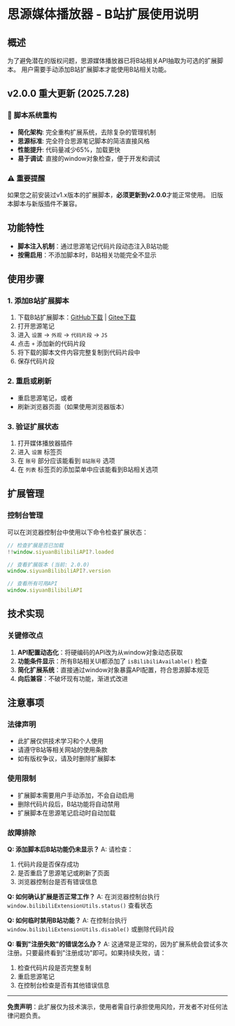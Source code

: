 # 思源媒体播放器 - B站扩展使用说明

## 概述

为了避免潜在的版权问题，思源媒体播放器已将B站相关API抽取为可选的扩展脚本。
用户需要手动添加B站扩展脚本才能使用B站相关功能。

## v2.0.0 重大更新 (2025.7.28)

### 🎯 **脚本系统重构**
- **简化架构**: 完全重构扩展系统，去除复杂的管理机制
- **思源标准**: 完全符合思源笔记脚本的简洁直接风格
- **性能提升**: 代码量减少65%，加载更快
- **易于调试**: 直接的window对象检查，便于开发和调试

### ⚠️ **重要提醒**
如果您之前安装过v1.x版本的扩展脚本，**必须更新到v2.0.0**才能正常使用。
旧版本脚本与新版插件不兼容。

## 功能特性

- **脚本注入机制**：通过思源笔记代码片段动态注入B站功能
- **按需启用**：不添加脚本时，B站相关功能完全不显示

## 使用步骤

### 1. 添加B站扩展脚本

1. 下载B站扩展脚本：[GitHub下载](https://github.com/mm-o/siyuan-media-player/raw/main/docs/bilibili-extension.js) | [Gitee下载](https://gitee.com/m-o/siyuan-media-player/blob/master/docs/bilibili-extension.js)
2. 打开思源笔记
3. 进入 `设置` → `外观` → `代码片段` → `JS`
4. 点击 `+` 添加新的代码片段
5. 将下载的脚本文件内容完整复制到代码片段中
6. 保存代码片段

### 2. 重启或刷新

- 重启思源笔记，或者
- 刷新浏览器页面（如果使用浏览器版本）

### 3. 验证扩展状态

1. 打开媒体播放器插件
2. 进入 `设置` 标签页
3. 在 `账号` 部分应该能看到 `B站账号` 选项
4. 在 `列表` 标签页的添加菜单中应该能看到B站相关选项

## 扩展管理

### 控制台管理

可以在浏览器控制台中使用以下命令检查扩展状态：

```javascript
// 检查扩展是否已加载
!!window.siyuanBilibiliAPI?.loaded

// 查看扩展版本 (当前: 2.0.0)
window.siyuanBilibiliAPI?.version

// 查看所有可用API
window.siyuanBilibiliAPI
```

## 技术实现

### 关键修改点

1. **API配置动态化**：将硬编码的API改为从window对象动态获取
2. **功能条件显示**：所有B站相关UI都添加了 `isBilibiliAvailable()` 检查
3. **简化扩展系统**：直接通过window对象暴露API配置，符合思源脚本规范
4. **向后兼容**：不破坏现有功能，渐进式改进

## 注意事项

### 法律声明

- 此扩展仅供技术学习和个人使用
- 请遵守B站等相关网站的使用条款
- 如有版权争议，请及时删除扩展脚本

### 使用限制

- 扩展脚本需要用户手动添加，不会自动启用
- 删除代码片段后，B站功能将自动禁用
- 扩展脚本在思源笔记启动时自动加载

### 故障排除

**Q: 添加脚本后B站功能仍未显示？**
A: 请检查：
1. 代码片段是否保存成功
2. 是否重启了思源笔记或刷新了页面
3. 浏览器控制台是否有错误信息

**Q: 如何确认扩展是否正常工作？**
A: 在浏览器控制台执行 `window.bilibiliExtensionUtils.status()` 查看状态

**Q: 如何临时禁用B站功能？**
A: 在控制台执行 `window.bilibiliExtensionUtils.disable()` 或删除代码片段

**Q: 看到"注册失败"的错误怎么办？**
A: 这通常是正常的，因为扩展系统会尝试多次注册。只要最终看到"注册成功"即可。如果持续失败，请：
1. 检查代码片段是否完整复制
2. 重启思源笔记
3. 在控制台检查是否有其他错误信息

---

**免责声明**：此扩展仅为技术演示，使用者需自行承担使用风险，开发者不对任何法律问题负责。

